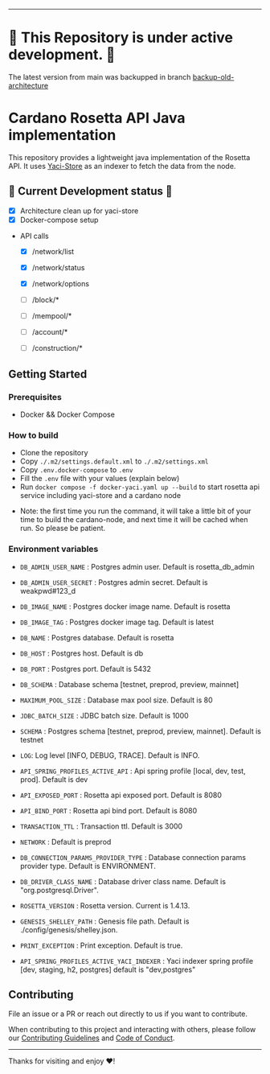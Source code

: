 
---

# :rotating_light: This Repository is under active development. :rotating_light:
The latest version from main was backupped in branch [backup-old-architecture](https://github.com/cardano-foundation/cardano-rosetta-java/tree/backup-old-architecture)

# Cardano Rosetta API Java implementation
This repository provides a lightweight java implementation of the Rosetta API. It uses [Yaci-Store](https://github.com/bloxbean/yaci-store) as an indexer
to fetch the data from the node. 

## :construction: Current Development status :construction:
- [x] Architecture clean up for yaci-store
- [x] Docker-compose setup 
- API calls
    - [x] /network/list
    - [x] /network/status
    - [x] /network/options
    - [ ] /block/*
    - [ ] /mempool/*
    - [ ] /account/*
    - [ ] /construction/*


## Getting Started

### Prerequisites

- Docker && Docker Compose

### How to build

- Clone the repository
- Copy `./.m2/settings.default.xml` to `./.m2/settings.xml`
- Copy `.env.docker-compose`  to `.env`
- Fill the `.env` file with your values (explain below)
- Run `docker compose -f docker-yaci.yaml up --build` to start rosetta api service including yaci-store and a cardano node
* Note: the first time you run the command, it will take a little bit of your time to build the cardano-node, and next time it will be cached when run. So please be patient.

### Environment variables

- `DB_ADMIN_USER_NAME` : Postgres admin user. Default is rosetta_db_admin
- `DB_ADMIN_USER_SECRET` : Postgres admin secret. Default is weakpwd#123_d

- `DB_IMAGE_NAME` : Postgres docker image name. Default is rosetta
- `DB_IMAGE_TAG` : Postgres docker image tag. Default is latest
- `DB_NAME` : Postgres database. Default is rosetta
- `DB_HOST` : Postgres host. Default is db
- `DB_PORT` : Postgres port. Default is 5432
- `DB_SCHEMA` : Database schema [testnet, preprod, preview, mainnet]
- `MAXIMUM_POOL_SIZE` : Database max pool size. Default is 80
- `JDBC_BATCH_SIZE` : JDBC batch size. Default is 1000
- `SCHEMA` : Postgres schema [testnet, preprod, preview, mainnet]. Default is testnet


- `LOG`: Log level [INFO, DEBUG, TRACE]. Default is INFO.


- `API_SPRING_PROFILES_ACTIVE_API` : Api spring profile [local, dev, test, prod]. Default is dev
- `API_EXPOSED_PORT` : Rosetta api exposed port. Default is 8080
- `API_BIND_PORT` : Rosetta api bind port. Default is 8080
- `TRANSACTION_TTL` : Transaction ttl. Default is 3000
- `NETWORK` : Default is preprod

- `DB_CONNECTION_PARAMS_PROVIDER_TYPE` : Database connection params provider type. Default is ENVIRONMENT.
- `DB_DRIVER_CLASS_NAME` : Database driver class name. Default is "org.postgresql.Driver".

- `ROSETTA_VERSION` : Rosetta version. Current is 1.4.13.
- `GENESIS_SHELLEY_PATH` : Genesis file path. Default is ./config/genesis/shelley.json.

- `PRINT_EXCEPTION` : Print exception. Default is true.
- `API_SPRING_PROFILES_ACTIVE_YACI_INDEXER` : Yaci indexer spring profile [dev, staging, h2, postgres] default is "dev,postgres"
## Contributing

File an issue or a PR or reach out directly to us if you want to contribute.

When contributing to this project and interacting with others, please follow our [Contributing Guidelines](./CONTRIBUTING.md) and [Code of Conduct](./CODE-OF-CONDUCT.md).

---

Thanks for visiting and enjoy :heart:!
